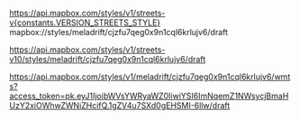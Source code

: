 https://api.mapbox.com/styles/v1/streets-v{constants.VERSION_STREETS_STYLE}
mapbox://styles/meladrift/cjzfu7qeg0x9n1cql6krlujv6/draft

https://api.mapbox.com/styles/v1/streets-v10/styles/meladrift/cjzfu7qeg0x9n1cql6krlujv6/draft

https://api.mapbox.com/styles/v1/meladrift/cjzfu7qeg0x9n1cql6krlujv6/wmts?access_token=pk.eyJ1IjoibWVsYWRyaWZ0IiwiYSI6ImNqemZ1NWsycjBmaHUzY2xiOWhwZWNiZHcifQ.1gZV4u7SXd0gEHSMI-6llw/draft